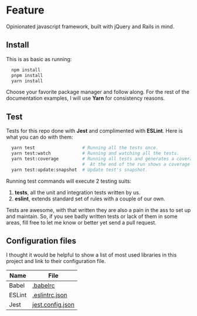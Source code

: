 # Feature

Opinionated javascript framework, built with jQuery and Rails in mind.

## Install

This is as basic as running:

```bash
  npm install
  pnpm install
  yarn install
```

Choose your favorite package manager and follow along. For the rest of the documentation examples, I will use **Yarn** for consistency reasons.

## Test

Tests for this repo done with **Jest** and complimented with **ESLint**. Here is what you can do with them:

```bash
  yarn test                  # Running all the tests once.
  yarn test:watch            # Running and watching all the tests.
  yarn test:coverage         # Running all tests and generates a coverage folder.
                             #  At the end of the run shows a coverage report table.
  yarn test:update:snapshot  # Update test's snapshot.
```

Running test commands will execute 2 testing suits:

1. **tests**, all the unit and integration tests written by us.
2. **eslint**, extends standard set of rules with a couple of our own.

Tests are awesome, with that written they are also a pain in the ass to set up and maintain. So, if you see badly written tests or lack of them in some areas, fill free to let me know or better yet send a pull request.

## Configuration files

I thought it would be helpful to show a list of most used libraries in this project and link to their configuration file.

| Name   | File                                 |
| ------ | ------------------------------------ |
| Babel  | [.babelrc](.babelrc)                 |
| ESLint | [.eslintrc.json](.eslintrc.json)     |
| Jest   | [jest.config.json](jest.config.json) |
